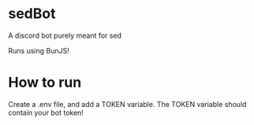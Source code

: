 # sedBot
A discord bot purely meant for sed

Runs using BunJS!

# How to run 
Create a .env file, and add a TOKEN variable. The TOKEN variable should contain your bot token!